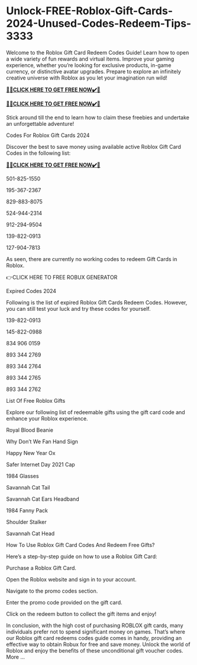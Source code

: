# Unlock-FREE-Roblox-Gift-Cards-2024-Unused-Codes-Redeem-Tips-3333
Welcome to the Roblox Gift Card Redeem Codes Guide! Learn how to open a wide variety of fun rewards and virtual items. Improve your gaming experience, whether you’re looking for exclusive products, in-game currency, or distinctive avatar upgrades. Prepare to explore an infinitely creative universe with Roblox as you let your imagination run wild!



**[🎁🎁CLICK HERE TO GET FREE NOW✔️🎁](https://usaofferzon.com/roblox)**




**[🎁🎁CLICK HERE TO GET FREE NOW✔️🎁](https://usaofferzon.com/giftcard)**



Stick around till the end to learn how to claim these freebies and undertake an unforgettable adventure!

Codes For Roblox Gift Cards 2024

Discover the best to save money using available active Roblox Gift Card Codes in the following list:


**[🎁🎁CLICK HERE TO GET FREE NOW✔️🎁](https://usaofferzon.com/alloffergiftcard)**


501-825-1550

195-367-2367

829-883-8075

524-944-2314

912-294-9504

139-822-0913

127-904-7813

As seen, there are currently no working codes to redeem Gift Cards in Roblox.

👉CLICK HERE TO FREE ROBUX GENERATOR

Expired Codes 2024

Following is the list of expired Roblox Gift Cards Redeem Codes. However, you can still test your luck and try these codes for yourself.

139-822-0913

145-822-0988

834 906 0159

893 344 2769

893 344 2764

893 344 2765

893 344 2762

List Of Free Roblox Gifts

Explore our following list of redeemable gifts using the gift card code and enhance your Roblox experience.

Royal Blood Beanie

Why Don’t We Fan Hand Sign

Happy New Year Ox

Safer Internet Day 2021 Cap

1984 Glasses

Savannah Cat Tail

Savannah Cat Ears Headband

1984 Fanny Pack

Shoulder Stalker

Savannah Cat Head

How To Use Roblox Gift Card Codes And Redeem Free Gifts?

Here’s a step-by-step guide on how to use a Roblox Gift Card:

Purchase a Roblox Gift Card.

Open the Roblox website and sign in to your account.

Navigate to the promo codes section.

Enter the promo code provided on the gift card.

Click on the redeem button to collect the gift items and enjoy!

In conclusion, with the high cost of purchasing ROBLOX gift cards, many individuals prefer not to spend significant money on games. That’s where our Roblox gift card redeems codes guide comes in handy, providing an effective way to obtain Robux for free and save money. Unlock the world of Roblox and enjoy the benefits of these unconditional gift voucher codes.
More ...
